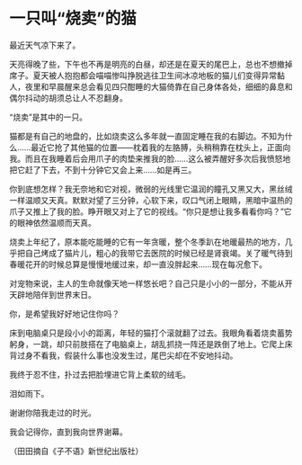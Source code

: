 # 一只叫“烧卖”的猫

最近天气凉下来了。 

天亮得晚了些，下午也不再是明亮的白昼，却还是在夏天的尾巴上，总也不想撤掉席子。夏天被人抱抱都会喵喵惨叫挣脱逃往卫生间冰凉地板的猫儿们变得异常黏人，夜里和早晨醒来总会看见四只酣睡的大猫倚靠在自己身体各处，细细的鼻息和偶尔抖动的胡须总让人不忍翻身。 

“烧卖”是其中的一只。 

猫都是有自己的地盘的，比如烧卖这么多年就一直固定睡在我的右脚边。不知为什么……最近它抢了其他猫的位置——枕着我的左胳膊，头稍稍靠在枕头上，正面向我。而且在我睡着后会用爪子的肉垫来推我的脸……这么被弄醒好多次后我愤怒地把它赶了下去，不到十分钟它又会上来……如是再三。 

你到底想怎样？我无奈地和它对视，微弱的光线里它温润的瞳孔又黑又大，黑丝绒一样温顺又天真。默默对望了三分钟，心软下来，叹口气闭上眼睛，黑暗中温热的爪子又推上了我的脸。睁开眼又对上了它的视线。“你只是想让我多看看你吗？”它的眼神依然温顺而天真。 

烧卖上年纪了，原本能吃能睡的它有一年贪暖，整个冬季趴在地暖最热的地方，几乎把自己烤成了猫片儿，粗心的我带它去医院的时候已经是肾衰竭。关了暖气待到春暖花开的时候总算是慢慢地缓过来，却一直没胖起来……现在每况愈下。 

对宠物来说，主人的生命就像天地一样悠长吧？自己只是小小的一部分，不能从开天辟地陪伴到世界末日。 

你，是希望我好好地记住你吗？ 

床到电脑桌只是段小小的距离，年轻的猫打个滚就翻了过去。我眼角看着烧卖蓄势躬身，一跳，却只前肢搭在了电脑桌上，胡乱抓挠一阵还是跌倒了地上。它爬上床背过身不看我，假装什么事也没发生过，尾巴尖却在不安地抖动。 

我终于忍不住，扑过去把脸埋进它背上柔软的绒毛。 

泪如雨下。 

谢谢你陪我走过的时光。 

我会记得你，直到我向世界谢幕。 

（田田摘自《子不语》新世纪出版社）